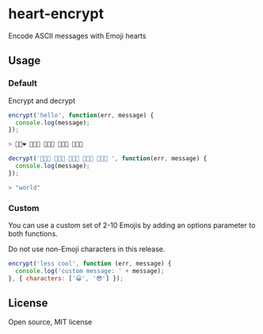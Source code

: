 # heart-encrypt

Encode ASCII messages with Emoji hearts

## Usage

### Default

Encrypt and decrypt

```javascript
encrypt('hello', function(err, message) {
  console.log(message);
});

> 💛💘❤️ 💛💖💘 💛💘💖 💛💘💖 💛💘💟 

decrypt('💛💝💟 💛💘💟 💛💝💙 💛💘💖 💛💖💖 ', function(err, message) {
  console.log(message);
});

> "world"
```

### Custom

You can use a custom set of 2-10 Emojis by adding an options parameter to both
functions.

Do not use non-Emoji characters in this release.

```javascript
encrypt('less cool', function (err, message) {
  console.log('custom message: ' + message);
}, { characters: ['😀', '😎'] });
```

## License

Open source, MIT license
